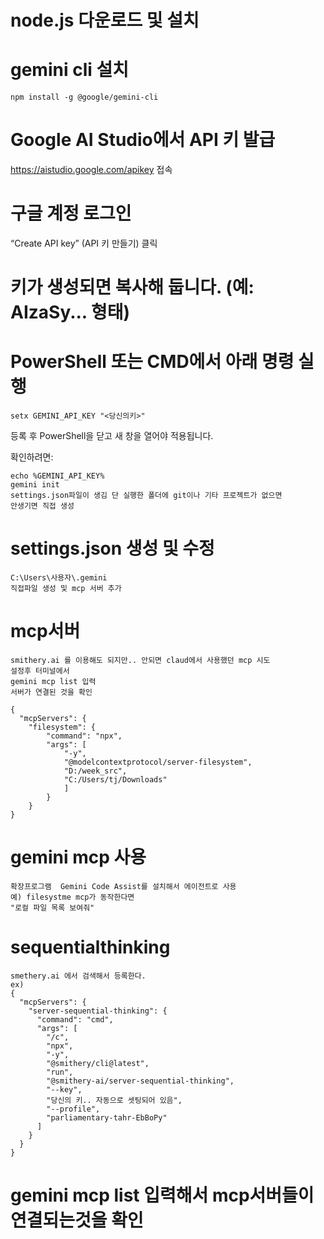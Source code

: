 # node.js 다운로드 및 설치
# gemini cli 설치
```
npm install -g @google/gemini-cli
```

# Google AI Studio에서 API 키 발급

https://aistudio.google.com/apikey
접속

# 구글 계정 로그인

“Create API key” (API 키 만들기) 클릭

# 키가 생성되면 복사해 둡니다. (예: AIzaSy... 형태)

# PowerShell 또는 CMD에서 아래 명령 실행
```
setx GEMINI_API_KEY "<당신의키>"
```

등록 후 PowerShell을 닫고 새 창을 열어야 적용됩니다.

확인하려면:
```
echo %GEMINI_API_KEY%
gemini init
settings.json파일이 생김 단 실행한 폴더에 git이나 기타 프로젝트가 없으면
안생기면 직접 생성
```



# settings.json 생성 및 수정
```
C:\Users\사용자\.gemini
직접파일 생성 및 mcp 서버 추가
```
# mcp서버
```
smithery.ai 를 이용해도 되지만.. 안되면 claud에서 사용했던 mcp 시도
설정후 터미널에서
gemini mcp list 입력
서버가 연결된 것을 확인
```
```
{
  "mcpServers": {
    "filesystem": {
        "command": "npx",
        "args": [
            "-y",
            "@modelcontextprotocol/server-filesystem",
            "D:/week_src",
            "C:/Users/tj/Downloads"
            ]
        }
    }
}

```

# gemini mcp 사용
```
확장프로그램  Gemini Code Assist를 설치해서 에이전트로 사용
예) filesystme mcp가 동작한다면
"로컬 파일 목록 보여줘"
```

# sequentialthinking
```
smethery.ai 에서 검색해서 등록한다.
ex)
{
  "mcpServers": {
    "server-sequential-thinking": {
      "command": "cmd",
      "args": [
        "/c",
        "npx",
        "-y",
        "@smithery/cli@latest",
        "run",
        "@smithery-ai/server-sequential-thinking",
        "--key",
        "당신의 키.. 자동으로 셋팅되어 있음",
        "--profile",
        "parliamentary-tahr-EbBoPy"
      ]
    }
  }
}
```

# gemini mcp list 입력해서 mcp서버들이 연결되는것을 확인